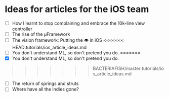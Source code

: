 # Ideas for articles for the iOS team

- [ ] How I learnt to stop complaining and embrace the 10k-line view controller
- [ ] The rise of the μFramework
- [ ] The vision framework: Putting the 👁 in iOS
<<<<<<< HEAD:tutorials/ios_article_ideas.md
- [ ] You don't understand ML, so don't pretend you do.
=======
- [x] You don't understand ML, so don't pretend you do.
>>>>>>> BACTERIAFISH/master:tutorials/ios_article_ideas.md
- [ ] The return of springs and struts
- [ ] Where have all the indies gone?
